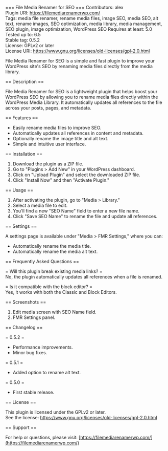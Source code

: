 === File Media Renamer for SEO ===
Contributors: alex  
Plugin URI: https://filemediarenamerwp.com/  
Tags: media file renamer, rename media files, image SEO, media SEO, alt text, rename images, SEO optimization, media library, media management, SEO plugin, image optimization, WordPress SEO
Requires at least: 5.0  
Tested up to: 6.5  
Stable tag: 0.5.2  
License: GPLv2 or later  
License URI: https://www.gnu.org/licenses/old-licenses/gpl-2.0.html  

File Media Renamer for SEO is a simple and fast plugin to improve your WordPress site's SEO by renaming media files directly from the media library.

== Description ==

File Media Renamer for SEO is a lightweight plugin that helps boost your WordPress SEO by allowing you to rename media files directly within the WordPress Media Library. It automatically updates all references to the file across your posts, pages, and metadata.

== Features ==

* Easily rename media files to improve SEO.
* Automatically updates all references in content and metadata.
* Optionally rename the image title and alt text.
* Simple and intuitive user interface.

== Installation ==

1. Download the plugin as a ZIP file.
2. Go to "Plugins > Add New" in your WordPress dashboard.
3. Click on "Upload Plugin" and select the downloaded ZIP file.
4. Click "Install Now" and then "Activate Plugin."

== Usage ==

1. After activating the plugin, go to "Media > Library."
2. Select a media file to edit.
3. You'll find a new "SEO Name" field to enter a new file name.
4. Click "Save SEO Name" to rename the file and update all references.

== Settings ==

A settings page is available under "Media > FMR Settings," where you can:

* Automatically rename the media title.
* Automatically rename the media alt text.

== Frequently Asked Questions ==

= Will this plugin break existing media links? =  
No, the plugin automatically updates all references when a file is renamed.

= Is it compatible with the block editor? =  
Yes, it works with both the Classic and Block Editors.

== Screenshots ==

1. Edit media screen with SEO Name field.
2. FMR Settings panel.

== Changelog ==

= 0.5.2 =
* Performance improvements.
* Minor bug fixes.

= 0.5.1 =
* Added option to rename alt text.

= 0.5.0 =
* First stable release.

== License ==

This plugin is licensed under the GPLv2 or later.  
See the license: https://www.gnu.org/licenses/old-licenses/gpl-2.0.html

== Support ==

For help or questions, please visit: [https://filemediarenamerwp.com/](https://filemediarenamerwp.com/)
